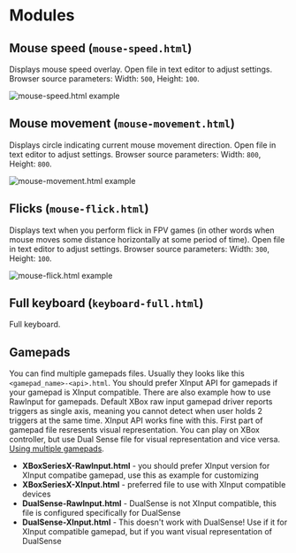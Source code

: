 # Modules

## Mouse speed (`mouse-speed.html`)
Displays mouse speed overlay. Open file in text editor to adjust settings. Browser source parameters: Width: `500`, Height: `100`.

![mouse-speed.html example](https://github.com/Zergatul/Zergatul.Obs.InputOverlay/blob/master/docs/MouseSpeed.png?raw=true)

## Mouse movement (`mouse-movement.html`)
Displays circle indicating current mouse movement direction. Open file in text editor to adjust settings. Browser source parameters: Width: `800`, Height: `800`.

![mouse-movement.html example](https://github.com/Zergatul/Zergatul.Obs.InputOverlay/blob/master/docs/MouseMovement.png?raw=true)

## Flicks (`mouse-flick.html`)
Displays text when you perform flick in FPV games (in other words when mouse moves some distance horizontally at some period of time). Open file in text editor to adjust settings. Browser source parameters: Width: `300`, Height: `100`.

![mouse-flick.html example](https://github.com/Zergatul/Zergatul.Obs.InputOverlay/blob/master/docs/MouseFlick.png?raw=true)

## Full keyboard (`keyboard-full.html`)
Full keyboard.

## Gamepads
You can find multiple gamepads files. Usually they looks like this `<gamepad_name>-<api>.html`. You should prefer XInput API for gamepads if your gamepad is XInput compatible. There are also example how to use RawInput for gamepads. Default XBox raw input gamepad driver reports triggers as single axis, meaning you cannot detect when user holds 2 triggers at the same time. XInput API works fine with this. First part of gamepad file resresents visual representation. You can play on XBox controller, but use Dual Sense file for visual representation and vice versa. [Using multiple gamepads](docs/MultipleGamepads.md).

- **XBoxSeriesX-RawInput.html** - you should prefer XInput version for XInput compatibe gamepad, use this as example for customizing
- **XBoxSeriesX-XInput.html** - preferred file to use with XInput compatible devices
- **DualSense-RawInput.html** - DualSense is not XInput compatible, this file is configured specifically for DualSense
- **DualSense-XInput.html** - This doesn't work with DualSense! Use if it for XInput compatible gamepad, but if you want visual representation of DualSense